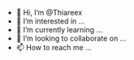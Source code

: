 - 👋 Hi, I’m @Thiareex
- 👀 I’m interested in ...
- 🌱 I’m currently learning ...
- 💞️ I’m looking to collaborate on ...
- 📫 How to reach me ...

<!---
Thiareex/Thiareex is a ✨ special ✨ repository because its `README.md` (this file) appears on your GitHub profile.
You can click the Preview link to take a look at your changes.
--->
